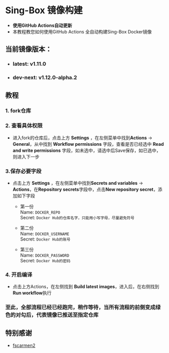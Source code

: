 # Sing-Box 镜像构建
- **使用GitHub Actions自动更新**
- 本教程教您如何使用GitHub Actions 全自动构建Sing-Box Docker镜像

## 当前镜像版本：
 - ### **latest**: v1.11.0
 - ### **dev-next**: v1.12.0-alpha.2

## 教程
### 1. fork仓库

### 2. 查看具体权限
  - 进入fork的仓库后，点击上方 **Settings** ，在左侧菜单中找到**Actions** → **General**，从中找到 **Workflow permissions** 字段，查看是否已经选中 **Read and write permissions** 字段，如未选中，请选中后Save保存，如已选中，则进入下一步

### 3.保存必要字段
  - 点击上方 **Settings** ，在左侧菜单中找到**Secrets and variables** → **Actions**，在**Repository secrets**字段中，点击**New repository secret**，添加如下字段
    - 第一份  
      Name: `DOCKER_REPO`  
      Secret: `Docker Hub的仓库名字，只能用小写字母，尽量避免符号`  

    - 第二份  
      Name: `DOCKER_USERNAME`  
      Secret: `Docker Hub的账号`  

    - 第三份  
      Name: `DOCKER_PASSWORD`  
      Secret: `Docker Hub的密码`  

### 4. 开启编译
  - 点击上方Actions，在左侧找到 **Build latest images**，进入后，在右侧找到**Run workflow**执行

### 至此，全部流程已经已经跑完，稍作等待，当所有流程的前侧变成绿色的对勾后，代表镜像已推送至指定仓库

## 特别感谢  
  - [fscarmen2](https://github.com/fscarmen2/docker_builder)
